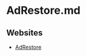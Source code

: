 # AdRestore.md

## Websites

* [AdRestore](https://learn.microsoft.com/en-us/sysinternals/downloads/adrestore)
